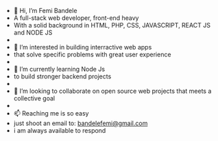 - 👋 Hi, I’m Femi Bandele
- A full-stack web developer, front-end heavy
- With a solid background in HTML, PHP, CSS, JAVASCRIPT, REACT JS and NODE JS
- 
- 👀 I’m interested in building interractive web apps
- that solve specific problems with great user experience
- 
- 🌱 I’m currently learning Node Js 
- to build stronger backend projects
- 
- 💞️ I’m looking to collaborate on open source web projects that meets a collective goal
- 
- 📫 Reaching me is so easy
- just shoot an email to: bandelefemi@gmail.com
- i am always available to respond 

<!---
bandelefemi/bandelefemi is a ✨ special ✨ repository because its `README.md` (this file) appears on your GitHub profile.
You can click the Preview link to take a look at your changes.
--->
